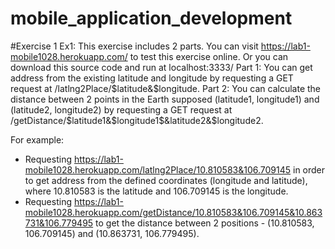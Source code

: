 # mobile_application_development

#Exercise 1
Ex1: This exercise includes 2 parts.
You can visit https://lab1-mobile1028.herokuapp.com/ to test this exercise online.
Or you can download this source code and run at localhost:3333/
Part 1: You can get address from the existing latitude and longitude by requesting a GET request at /latlng2Place/$latitude&$longitude.
Part 2: You can calculate the distance between 2 points in the Earth supposed (latitude1, longitude1) and (latitude2, longitude2) by requesting a GET request at /getDistance/$latitude1&$longitude1$&latitude2&$longitude2.

For example:
  - Requesting https://lab1-mobile1028.herokuapp.com/latlng2Place/10.810583&106.709145 in order to get address from the defined coordinates (longitude and latitude), where 10.810583 is the latitude and 106.709145 is the longitude.
  - Requesting https://lab1-mobile1028.herokuapp.com/getDistance/10.810583&106.709145&10.863731&106.779495 to get the distance between 2 positions - (10.810583, 106.709145) and (10.863731, 106.779495).
  
